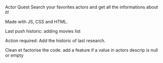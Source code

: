 Actor Quest
Search your favorites actors and get all the informations about it!

Made with JS, CSS and HTML.


Last push historic: 
adding movies list

Action required:
Add the historic of last research.

Clean et factorise the code.
add a feature if a value in actors descrip is null or empty

